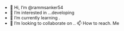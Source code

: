 - 👋 Hi, I’m @rammsanker54
- 👀 I’m interested in ...developing
- 🌱 I’m currently learning .
- 💞️ I’m looking to collaborate on ..
📫 How to reach. Me
<!---
rammsanker54/rammsanker54 is a ✨ special ✨ repository because its `README.md` (this file) appears on your GitHub profile.
You can click the Preview link to take a look at your changes.
